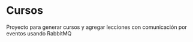 # Cursos

Proyecto para generar cursos y agregar lecciones con comunicación por eventos usando RabbitMQ
